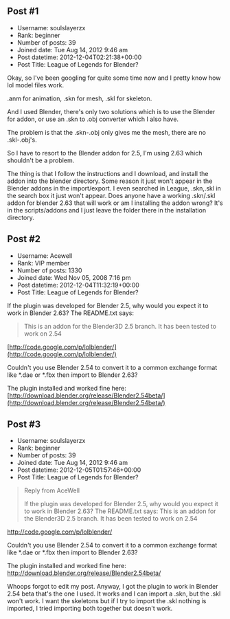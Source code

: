 ## Post #1
- Username: soulslayerzx
- Rank: beginner
- Number of posts: 39
- Joined date: Tue Aug 14, 2012 9:46 am
- Post datetime: 2012-12-04T02:21:38+00:00
- Post Title: League of Legends for Blender?

Okay, so I've been googling for quite some time now and I pretty know how lol model files work.

.anm for animation, .skn for mesh, .skl for skeleton.

And I used Blender, there's only two solutions which is to use the Blender for addon, or use an .skn to .obj converter which I also have.

The problem is that the .skn-.obj only gives me the mesh, there are no .skl-.obj's.

So I have to resort to the Blender addon for 2.5, I'm using 2.63 which shouldn't be a problem.

The thing is that I follow the instructions and I download, and install the addon into the blender directory. Some reason it just won't appear in the Blender addons in the import/export.  I even searched in League, .skn,.skl in the search box it just won't appear. Does anyone have a working .skn/.skl addon for blender 2.63 that will work or am I installing the addon wrong? It's in the scripts/addons and I just leave the folder there in the installation directory.
## Post #2
- Username: Acewell
- Rank: VIP member
- Number of posts: 1330
- Joined date: Wed Nov 05, 2008 7:16 pm
- Post datetime: 2012-12-04T11:32:19+00:00
- Post Title: League of Legends for Blender?

If the plugin was developed for Blender 2.5, why would you expect it to work in Blender 2.63?
The README.txt says:

> This is an addon for the Blender3D 2.5 branch.  It has been tested to work on 2.54

[http://code.google.com/p/lolblender/](http://code.google.com/p/lolblender/)

Couldn't you use Blender 2.54 to convert it to a common exchange format like *.dae or *.fbx then import to Blender 2.63?

The plugin installed and worked fine here:
[http://download.blender.org/release/Blender2.54beta/](http://download.blender.org/release/Blender2.54beta/)
## Post #3
- Username: soulslayerzx
- Rank: beginner
- Number of posts: 39
- Joined date: Tue Aug 14, 2012 9:46 am
- Post datetime: 2012-12-05T01:57:46+00:00
- Post Title: League of Legends for Blender?

> Reply from AceWell
>
> If the plugin was developed for Blender 2.5, why would you expect it to work in Blender 2.63?
The README.txt says:
This is an addon for the Blender3D 2.5 branch.  It has been tested to work on 2.54

http://code.google.com/p/lolblender/

Couldn't you use Blender 2.54 to convert it to a common exchange format like *.dae or *.fbx then import to Blender 2.63?

The plugin installed and worked fine here:
http://download.blender.org/release/Blender2.54beta/

Whoops forgot to edit my post. Anyway, I got the plugin to work in Blender 2.54 beta that's the one I used. It works and I can import a .skn, but the .skl won't work. I want the skeletons but if I try to import the .skl nothing is imported, I tried importing both together but doesn't work.
